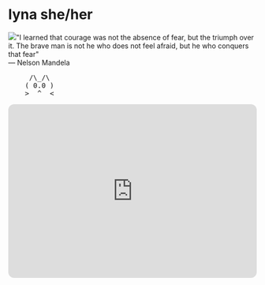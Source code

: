 <!DOCTYPE html>
<html lang="en">
<head>
    <meta charset="UTF-8">
    <meta name="viewport" content="width=device-width, initial-scale=1.0">
    <title>Document</title>
</head>
<body>
    <h1>lyna she/her</h1>
    <img src="https://chantecaille.com/cdn/shop/files/BlackJaguar_M_800x500_7e8f54b4-66cf-4246-8211-8bdfdcc7b005_1200x.progressive.jpg?v=1658422278"
    <blockquote>"I learned that courage was not the absence of fear, but the triumph over it. The brave man is not he who does not feel afraid, but he who conquers that fear"<br> — Nelson Mandela </blockquote>
<pre>     /\_/\
    ( 0.0 )
    >  ^  <
</pre>
<iframe data-testid="embed-iframe" style="border-radius:12px" src="https://open.spotify.com/embed/track/4k6Uh1HXdhtusDW5y8Gbvy?utm_source=generator" width="100%" height="352" frameBorder="0" allowfullscreen="" allow="autoplay; clipboard-write; encrypted-media; fullscreen; picture-in-picture" loading="lazy"></iframe>
</body>
</html>
